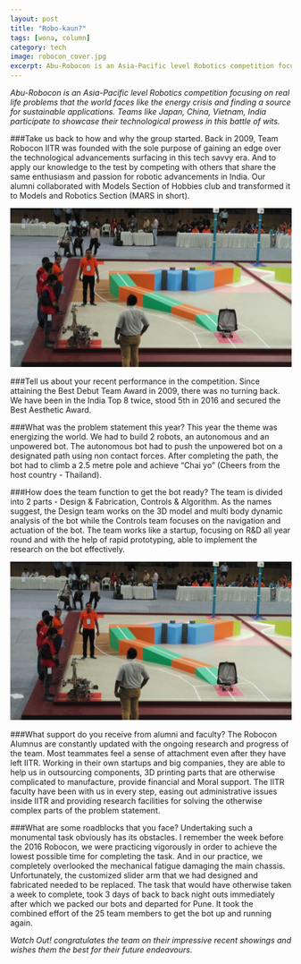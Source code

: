 ```yaml
---
layout: post
title: "Robo-kaun?"
tags: [wona, column]
category: tech
image: robocon_cover.jpg
excerpt: Abu-Robocon is an Asia-Pacific level Robotics competition focusing on real life problems that the world faces like the energy crisis and finding a source for sustainable applications. Teams like Japan, China, Vietnam, India participate to showcase their technological prowess in this battle of wits.
---
```


_Abu-Robocon is an Asia-Pacific level Robotics competition focusing on real life problems that the world faces like the energy crisis and finding a source for sustainable applications. Teams like Japan, China, Vietnam, India participate to showcase their technological prowess in this battle of wits._

###Take us back to how and why the group started. 
Back in 2009, Team Robocon IITR was founded with the sole purpose of gaining an edge over the technological advancements surfacing in this tech savvy era. And to apply our knowledge to the test by competing with others that share the same enthusiasm and passion for robotic advancements in India. Our alumni collaborated with Models Section of Hobbies club and transformed it to Models and Robotics Section (MARS in short).

![Robocon](/images/posts/robocon_1.jpg)

###Tell us about your recent performance in the competition.
Since attaining the Best Debut Team Award in 2009, there was no turning back. We have been in the India Top 8 twice, stood 5th in 2016 and secured the Best Aesthetic Award. 

###What was the problem statement this year?
This year the theme was energizing the world. We had to build 2 robots, an autonomous and an unpowered bot. The autonomous bot had to push the unpowered bot on a designated path using non contact forces. After completing the path, the bot had to climb a 2.5 metre pole and achieve “Chai yo” (Cheers from the host country - Thailand).

###How does the team function to get the bot ready?
The team is divided into 2 parts - Design & Fabrication, Controls & Algorithm. As the names suggest, the Design team works on the 3D model and multi body dynamic analysis of the bot while the Controls team focuses on the navigation and actuation of the bot. The team works like a startup, focusing on R&D all year round and with the help of rapid prototyping, able to implement the research on the bot effectively.

![Team Robocon](/images/posts/robocon_1.jpg)

###What support do you receive from alumni and faculty? 
The Robocon Alumnus are constantly updated with the ongoing research and progress of the team. Most teammates feel a sense of attachment even after they have left IITR. Working in their own startups and big companies, they are able to help us in outsourcing components, 3D printing parts that are otherwise complicated to manufacture, provide financial and Moral support. The IITR faculty have been with us in every step, easing out administrative issues inside IITR and providing research facilities for solving the otherwise complex parts of the problem statement.

###What are some roadblocks that you face?
Undertaking such a monumental task obviously has its obstacles. I remember the week before the 2016 Robocon, we were practicing vigorously in order to achieve the lowest possible time for completing the task. And in our practice, we completely overlooked the mechanical fatigue damaging the main chassis. Unfortunately, the customized slider arm that we had designed and fabricated needed to be replaced. The task that would have otherwise taken a week to complete, took 3 days of back to back night outs immediately after which we packed our bots and departed for Pune. It took the combined effort of the 25 team members to get the bot up and running again.


_Watch Out! congratulates the team on their impressive recent showings and wishes them the best for their future endeavours._


